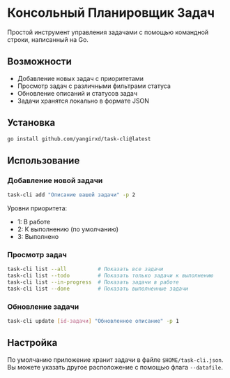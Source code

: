 # Консольный Планировщик Задач

Простой инструмент управления задачами с помощью командной строки, написанный на Go.

## Возможности

- Добавление новых задач с приоритетами
- Просмотр задач с различными фильтрами статуса
- Обновление описаний и статусов задач
- Задачи хранятся локально в формате JSON

## Установка

```bash
go install github.com/yangirxd/task-cli@latest
```

## Использование

### Добавление новой задачи
```bash
task-cli add "Описание вашей задачи" -p 2
```
Уровни приоритета:
- 1: В работе
- 2: К выполнению (по умолчанию)
- 3: Выполнено

### Просмотр задач
```bash
task-cli list --all          # Показать все задачи
task-cli list --todo         # Показать только задачи к выполнению
task-cli list --in-progress  # Показать задачи в работе
task-cli list --done         # Показать выполненные задачи
```

### Обновление задачи
```bash
task-cli update [id-задачи] "Обновленное описание" -p 1
```

## Настройка

По умолчанию приложение хранит задачи в файле `$HOME/task-cli.json`. Вы можете указать другое расположение с помощью флага `--datafile`.